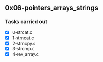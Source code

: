 ## 0x06-pointers_arrays_strings
### Tasks carried out
- [x] 0-strcat.c
- [x] 1-strncat.c
- [x] 2-strncpy.c
- [x] 3-strcmp.c
- [x] 4-rev_array.c
